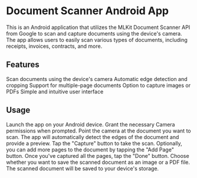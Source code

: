 # Document Scanner Android App
This is an Android application that utilizes the MLKit Document Scanner API from Google to scan and capture documents using the device's camera. The app allows users to easily scan various types of documents, including receipts, invoices, contracts, and more.

## Features
Scan documents using the device's camera
Automatic edge detection and cropping
Support for multiple-page documents
Option to capture images or PDFs
Simple and intuitive user interface

## Usage
Launch the app on your Android device.
Grant the necessary Camera permissions when prompted.
Point the camera at the document you want to scan.
The app will automatically detect the edges of the document and provide a preview.
Tap the "Capture" button to take the scan.
Optionally, you can add more pages to the document by tapping the "Add Page" button.
Once you've captured all the pages, tap the "Done" button.
Choose whether you want to save the scanned document as an image or a PDF file.
The scanned document will be saved to your device's storage.
